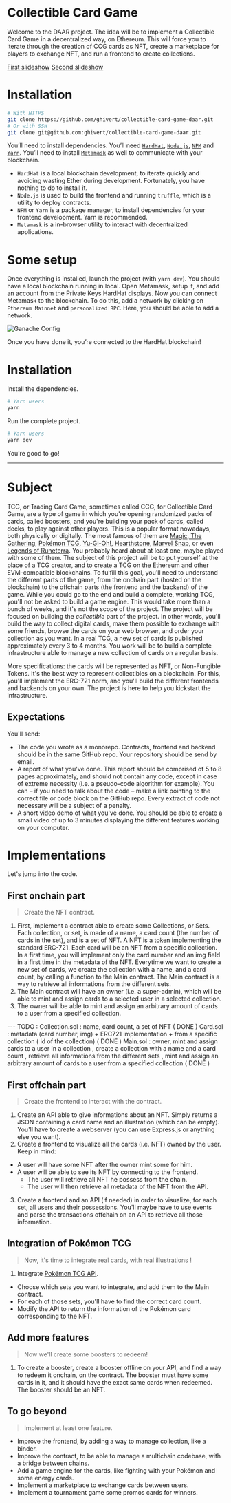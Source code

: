 # Collectible Card Game

Welcome to the DAAR project. The idea will be to implement a Collectible Card Game
in a decentralized way, on Ethereum. This will force you to iterate through the creation
of CCG cards as NFT, create a marketplace for players to exchange NFT, and run a frontend to create collections.

[First slideshow](https://www.figma.com/file/MbBKLKATrPIRNDPfY23uwW/Blockchain-%26-Smart-Contracts?type=design&node-id=0%3A1&mode=design&t=FvBuqccvh9fpfW1o-1) [Second slideshow](https://www.figma.com/file/MbBKLKATrPIRNDPfY23uwW/Blockchain-%26-Smart-Contracts?type=design&node-id=184%3A368&mode=design&t=krkx1v8TmtDCpSTl-1)

# Installation

```bash
# With HTTPS
git clone https://github.com/ghivert/collectible-card-game-daar.git
# Or with SSH
git clone git@github.com:ghivert/collectible-card-game-daar.git
```

You’ll need to install dependencies. You’ll need [`HardHat`](https://hardhat.org/), [`Node.js`](https://nodejs.org/en/), [`NPM`](https://www.npmjs.com/) and [`Yarn`](https://yarnpkg.com/). You’ll need to install [`Metamask`](https://metamask.io/) as well to communicate with your blockchain.

- `HardHat` is a local blockchain development, to iterate quickly and avoiding wasting Ether during development. Fortunately, you have nothing to do to install it.
- `Node.js` is used to build the frontend and running `truffle`, which is a utility to deploy contracts.
- `NPM` or `Yarn` is a package manager, to install dependencies for your frontend development. Yarn is recommended.
- `Metamask` is a in-browser utility to interact with decentralized applications.

# Some setup

Once everything is installed, launch the project (with `yarn dev`). You should have a local blockchain running in local. Open Metamask, setup it, and add an account from the Private Keys HardHat displays.
Now you can connect Metamask to the blockchain. To do this, add a network by clicking on `Ethereum Mainnet` and `personalized RPC`. Here, you should be able to add a network.

![Ganache Config](public/ganache-config.png)

Once you have done it, you’re connected to the HardHat blockchain!

# Installation

Install the dependencies.

```bash
# Yarn users
yarn
```

Run the complete project.

```bash
# Yarn users
yarn dev
```

You’re good to go!

---

# Subject

TCG, or Trading Card Game, sometimes called CCG, for Collectible Card Game, are a type of game in which you're opening randomized packs of cards, called boosters, and you're building your pack of cards, called decks, to play against other players. This is a popular format nowadays, both physically or digitally. The most famous of them are [Magic, The Gathering](https://en.wikipedia.org/wiki/Magic:_The_Gathering_Arena), [Pokémon TCG](https://en.wikipedia.org/wiki/Pok%C3%A9mon_Trading_Card_Game), [Yu-Gi-Oh!](https://en.wikipedia.org/wiki/Yu-Gi-Oh!_Trading_Card_Game), [Hearthstone](https://en.wikipedia.org/wiki/Hearthstone), [Marvel Snap](https://en.wikipedia.org/wiki/Marvel_Snap), or even [Legends of Runeterra](https://en.wikipedia.org/wiki/Legends_of_Runeterra). You probably heard about at least one, maybe played with some of them.
The subject of this project will be to put yourself at the place of a TCG creator, and to create a TCG on the Ethereum and other EVM-compatible blockchains. To fulfill this goal, you'll need to understand the different parts of the game, from the onchain part (hosted on the blockchain) to the offchain parts (the frontend and the backend) of the game. While you could go to the end and build a complete, working TCG, you'll not be asked to build a game engine. This would take more than a bunch of weeks, and it's not the scope of the project. The project will be focused on building the _collectible_ part of the project. In other words, you'll build the way to collect digital cards, make them possible to exchange with some friends, browse the cards on your web browser, and order your collection as you want.
In a real TCG, a new set of cards is published approximately every 3 to 4 months. You work will be to build a complete infrastructure able to manage a new collection of cards on a regular basis.

More specifications: the cards will be represented as NFT, or Non-Fungible Tokens. It's the best way to represent collectibles on a blockchain. For this, you'll implement the ERC-721 norm, and you'll build the different frontends and backends on your own. The project is here to help you kickstart the infrastructure.

## Expectations

You'll send:

- The code you wrote as a monorepo. Contracts, frontend and backend should be in the same GitHub repo. Your repository should be send by email.
- A report of what you've done. This report should be comprised of 5 to 8 pages approximately, and should not contain any code, except in case of extreme necessity (i.e. a pseudo-code algorithm for example). You can – if you need to talk about the code – make a link pointing to the correct file or code block on the GitHub repo. Every extract of code not necessary will be a subject of a penalty.
- A short video demo of what you've done. You should be able to create a small video of up to 3 minutes displaying the different features working on your computer.

# Implementations

Let's jump into the code.

## First onchain part

> Create the NFT contract.

1. First, implement a contract able to create some Collections, or Sets. Each collection, or set, is made of a name, a card count (the number of cards in the set), and is a set of NFT. A NFT is a token implementing the standard ERC-721. Each card will be an NFT from a specific collection. In a first time, you will implement only the card number and an img field in a first time in the metadata of the NFT.
Everytime we want to create a new set of cards, we create the collection with a name, and a card count, by calling a function to the Main contract. The Main contract is a way to retrieve all informations from the different sets.
2. The Main contract will have an owner (i.e. a super-admin), which will be able to mint and assign cards to a selected user in a selected collection.
3. The owner will be able to mint and assign an arbitrary amount of cards to a user from a specified collection.

--- TODO : 
Collection.sol : name, card count, a set of NFT ( DONE )
Card.sol : metadata (card number, img) + ERC721 implementation + from a specific collection ( id of the collection)  ( DONE )
Main.sol : owner, mint and assign cards to a user in a collection , create a collection with a name and a card count , retrieve all informations from the different sets , mint and assign an arbitrary amount of cards to a user from a specified collection ( DONE )


## First offchain part

> Create the frontend to interact with the contract.

1. Create an API able to give informations about an NFT. Simply returns a JSON containing a card name and an illustration (which can be empty). You'll have to create a webserver (you can use Express.js or anything else you want).
2. Create a frontend to visualize all the cards (i.e. NFT) owned by the user. Keep in mind:
  - A user will have some NFT after the owner mint some for him.
  - A user will be able to see its NFT by connecting to the frontend.
    - The user will retrieve all NFT he possess from the chain.
    - The user will then retrieve all metadata of the NFT from the API.
3. Create a frontend and an API (if needed) in order to visualize, for each set, all users and their possessions. You'll maybe have to use events and parse the transactions offchain on an API to retrieve all those information.

## Integration of Pokémon TCG

> Now, it's time to integrate real cards, with real illustrations !

1. Integrate [Pokémon TCG API](https://pokemontcg.io/).
  - Choose which sets you want to integrate, and add them to the Main contract.
  - For each of those sets, you'll have to find the correct card count.
  - Modify the API to return the information of the Pokémon card corresponding to the NFT.

## Add more features

> Now we'll create some boosters to redeem!

1. To create a booster, create a booster offline on your API, and find a way to redeem it onchain, on the contract. The booster must have some cards in it, and it should have the exact same cards when redeemed. The booster should be an NFT.

## To go beyond

> Implement at least one feature.

- Improve the frontend, by adding a way to manage collection, like a binder.
- Improve the contract, to be able to manage a multichain codebase, with a bridge between chains.
- Add a game engine for the cards, like fighting with your Pokémon and some energy cards.
- Implement a marketplace to exchange cards between users.
- Implement a tournament game some promos cards for winners.
